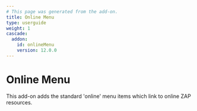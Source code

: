 ```yaml
---
# This page was generated from the add-on.
title: Online Menu
type: userguide
weight: 1
cascade:
  addon:
    id: onlineMenu
    version: 12.0.0
---
```


# Online Menu

This add-on adds the standard 'online' menu items which link to online ZAP resources.  
